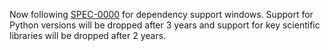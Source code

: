 Now following [SPEC-0000](https://scientific-python.org/specs/spec-0000/) for dependency support windows.
Support for Python versions will be dropped after 3 years and support for key scientific libraries will be dropped after 2 years.
